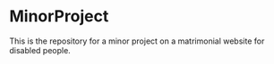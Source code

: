 # MinorProject
This is the repository for a minor project  on a matrimonial website for disabled people.
